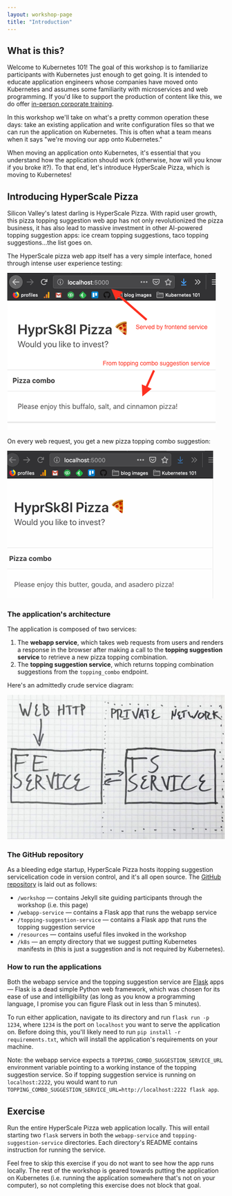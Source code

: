 ```yaml
---
layout: workshop-page
title: "Introduction"
---
```


## What is this?

Welcome to Kubernetes 101! The goal of this workshop is to familiarize participants with Kubernetes just enough to get going. It is intended to educate application engineers whose companies have moved onto Kubernetes and assumes some familiarity with microservices and web programming. If you'd like to support the production of content like this, we do offer [in-person corporate training](https://ponderosa.io/corporate_training).

In this workshop we'll take on what's a pretty common operation these days: take an existing application and write configuration files so that we can run the application on Kubernetes. This is often what a team means when it says "we're moving our app onto Kubernetes." 

When moving an application onto Kubernetes, it's essential that you understand how the application should work (otherwise, how will you know if you broke it?). To that end, let's introduce HyperScale Pizza, which is moving to Kubernetes!

## Introducing HyperScale Pizza

Silicon Valley's latest darling is HyperScale Pizza. With rapid user growth, this pizza topping suggestion web app has not only revolutionized the pizza business, it has also lead to massive investment in other AI-powered topping suggestion apps: ice cream topping suggestions, taco topping suggestions...the list goes on.

The HyperScale pizza web app itself has a very simple interface, honed through intense user experience testing:

![The webpage delivered to the browser is served by the webapp service, while the topping combo suggestion is served by the topping combo suggestion service](./application-screenshot.png)

On every web request, you get a new pizza topping combo suggestion:

![A new topping combo suggestion is shown on refresh; basil, thyme, and quail, for example](./main-app-demo.gif)

### The application's architecture

The application is composed of two services:

1. The **webapp service**, which takes web requests from users and renders a response in the browser after making a call to the **topping suggestion service** to retrieve a new pizza topping combination.
2. The **topping suggestion service**, which returns topping combination suggestions from the `topping_combo` endpoint.

Here's an admittedly crude service diagram:

![The webpage delivered to the browser is served by the webapp service, while the topping combo suggestion is served by the topping combo suggestion service](./service-diagram.jpg)

### The GitHub repository

As a bleeding edge startup, HyperScale Pizza hosts itopping suggestion servicelication code in version control, and it's all open source. The [GitHub repository](https://github.com/ponderosa-io/kubernetes-101/) is laid out as follows:

* `/workshop` — contains Jekyll site guiding participants through the workshop (i.e. this page)
* `/webapp-service` — contains a Flask app that runs the webapp service
* `/topping-suggestion-service` — contains a Flask app that runs the topping suggestion service
* `/resources` — contains useful files invoked in the workshop
* `/k8s` — an empty directory that we suggest putting Kubernetes manifests in (this is just a suggestion and is not required by Kubernetes).

### How to run the applications

Both the webapp service and the topping suggestion service are [Flask](http://flask.pocoo.org/) apps — Flask is a dead simple Python web framework, which was chosen for its ease of use and intelligibility (as long as you know a programming language, I promise you can figure Flask out in less than 5 minutes).

To run either application, navigate to its directory and run `flask run -p 1234`, where `1234` is the port on `localhost` you want to serve the application on. Before doing this, you'll likely need to run `pip install -r requirements.txt`, which will install the application's requirements on your machine.

Note: the webapp service expects a `TOPPING_COMBO_SUGGESTION_SERVICE_URL` environment variable pointing to a working instance of the topping suggestion service. So if topping suggestion service is running on `localhost:2222`, you would want to run `TOPPING_COMBO_SUGGESTION_SERVICE_URL=http://localhost:2222 flask app`.

## Exercise

Run the entire HyperScale Pizza web application locally. This will entail starting two `flask` servers in both the `webapp-service` and `topping-suggestion-service` directories. Each directory's README contains instruction for running the service.

Feel free to skip this exercise if you do not want to see how the app runs locally. The rest of the workshop is geared towards putting the application on Kubernetes (i.e. running the application somewhere that's not on your computer), so not completing this exercise does not block that goal.